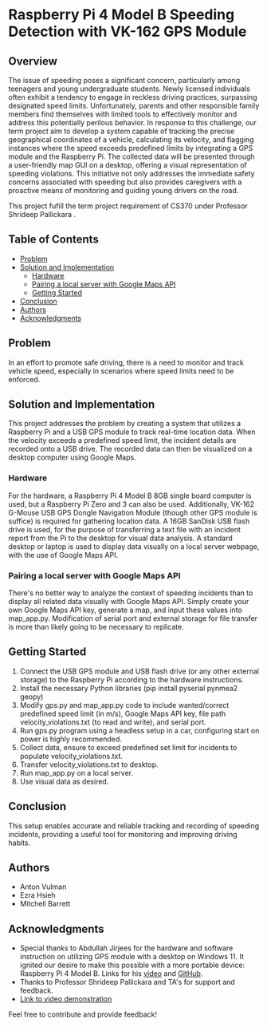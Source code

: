 # Raspberry Pi 4 Model B Speeding Detection with VK-162 GPS Module 

## Overview

The issue of speeding poses a significant concern, particularly among teenagers and young undergraduate students. Newly licensed individuals often exhibit a tendency to engage in reckless driving practices, surpassing designated speed limits. Unfortunately, parents and other responsible family members find themselves with limited tools to effectively monitor and address this potentially perilous behavior.
In response to this challenge, our term project aim to develop a system capable of tracking the precise geographical coordinates of a vehicle, calculating its velocity, and flagging instances where the speed exceeds predefined limits by integrating a GPS module and the Raspberry Pi. The collected data will be presented through a user-friendly map GUI on a desktop, offering a visual representation of speeding violations. This initiative not only addresses the immediate safety concerns associated with speeding but also provides caregivers with a proactive means of monitoring and guiding young drivers on the road.

This project fufill the term project requirement of CS370 under Professor Shrideep Pallickara . 

## Table of Contents

- [Problem](#problem)
- [Solution and Implementation](#solution-and-implementation)
  - [Hardware](#hardware)
  - [Pairing a local server with Google Maps API](#pairing-a-local-server-with-google-maps-api)
  - [Getting Started](#getting-started)
- [Conclusion](#conclusion)
- [Authors](#authors)
- [Acknowledgments](#acknowledgments)

## Problem
In an effort to promote safe driving, there is a need to monitor and track vehicle speed, especially in scenarios where speed limits need to be enforced.

## Solution and Implementation
This project addresses the problem by creating a system that utilizes a Raspberry Pi and a USB GPS module to track real-time location data. When the velocity exceeds a predefined speed limit, the incident details are recorded onto a USB drive. The recorded data can then be visualized on a desktop computer using Google Maps.
  
### Hardware

For the hardware, a Raspberry Pi 4 Model B 8GB single board computer is used, but a Raspberry Pi Zero and 3 can also be used. Additionally, VK-162 G-Mouse USB GPS Dongle Navigation Module (though other GPS module is suffice) is required for gathering location data. A 16GB SanDisk USB flash drive is used, for the purpose of transferring a text file with an incident report from the Pi to the desktop for visual data analysis. A standard desktop or laptop is used to display data visually on a local server webpage, with the use of Google Maps API.


### Pairing a local server with Google Maps API

There's no better way to analyze the context of speeding incidents than to display all related data visually with Google Maps API. Simply create your own Google Maps API key, generate a map, and input these values into map_app.py. Modification of serial port and external storage for file transfer is more than likely going to be necessary to replicate.




## Getting Started

1. Connect the USB GPS module and USB flash drive (or any other external storage) to the Raspberry Pi according to the hardware instructions.
2. Install the necessary Python libraries (pip install pyserial pynmea2 geopy)
3. Modify gps.py and map_app.py code to include wanted/correct predefined speed limit (in m/s), Google Maps API key, file path velocity_violations.txt (to read and write), and serial port.
4. Run gps.py program using a headless setup in a car, configuring start on power is highly recommended.
5. Collect data, ensure to exceed predefined set limit for incidents to populate velocity_violations.txt.
6. Transfer velocity_violations.txt to desktop.
7. Run map_app.py on a local server.
8. Use visual data as desired.

## Conclusion

This setup enables accurate and reliable tracking and recording of speeding incidents, providing a useful tool for monitoring and improving driving habits.

## Authors

- Anton Vulman
- Ezra Hsieh
- Mitchell Barrett

## Acknowledgments

- Special thanks to Abdullah Jirjees for the hardware and software instruction on utilizing GPS module with a desktop on Windows 11. It ignited our desire to make this possible with a more portable device: Raspberry Pi 4 Model B. Links for his [video](https://youtu.be/mUsKgzem9ig?si=Tt_C2jrQ-fzjQ4eM) and [GitHub](https://github.com/AbdullahJirjees/VK-16_GPS/tree/main).
- Thanks to Professor Shrideep Pallickara and TA's for support and feedback.
- [Link to video demonstration](link-to-video)

Feel free to contribute and provide feedback!

